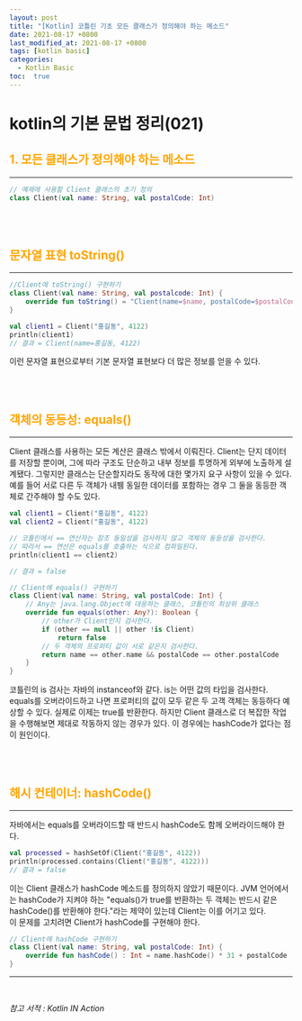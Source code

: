 ```yaml
---
layout: post
title: "[Kotlin] 코틀린 기초 모든 클래스가 정의해야 하는 메소드"
date: 2021-08-17 +0800
last_modified_at: 2021-08-17 +0800
tags: [kotlin basic]
categories:
  - Kotlin Basic
toc:  true
---
```


# kotlin의 기본 문법 정리(021) 

## <span style="color:orange">1. 모든 클래스가 정의해야 하는 메소드</span>  
---  

```kotlin
// 예제에 사용할 Client 클래스의 초기 정의
class Client(val name: String, val postalCode: Int)
```

<br><br>

## <span style="color:orange">문자열 표현 toString()</span>
---  

```kotlin
//Client에 toString() 구현하기
class Client(val name: String, val postalcode: Int) {
    override fun toString() = "Client(name=$name, postalCode=$postalCode)"
}

val client1 = Client("홍길동", 4122)
println(client1)
// 결과 = Client(name=홍길동, 4122)
```

이런 문자열 표현으로부터 기본 문자열 표현보다 더 많은 정보를 얻을 수 있다.

<br><br>

## <span style="color:orange">객체의 동등성: equals()</span>
---  

Client 클래스를 사용하는 모든 계산은 클래스 밖에서 이뤄진다. Client는 단지 데이터를 저장할 뿐이며, 그에 따라 구조도 단순하고 내부 정보를 투명하게 외부에 노출하게 설계됐다. 그렇지만 클래스는 단순할지라도 동작에 대한 몇가지 요구 사항이 있을 수 있다. 예를 들어 서로 다른 두 객체가 내뷍 동일한 데이터를 포함하는 경우 그 둘을 동등한 객체로 간주해야 할 수도 있다.

```kotlin
val client1 = Client("홍길동", 4122)
val client2 = Client("홍길동", 4122)

// 코틀린에서 == 연산자는 참조 동일성을 검사하지 않고 객체의 동등성을 검사한다.
// 따라서 == 연산은 equals를 호출하는 식으로 컴파일된다.
println(client1 == client2)

// 결과 = false
```

```kotlin
// Client에 equals() 구현하기
class Client(val name: String, val postalCode: Int) {
    // Any는 java.lang.Object에 대응하는 클래스, 코틀린의 최상위 클래스
    override fun equals(other: Any?): Boolean {
        // other가 Client인지 검사한다.
        if (other == null || other !is Client)
            return false
        // 두 객체의 프로퍼티 값이 서로 같은지 검사한다.
        return name == other.name && postalCode == other.postalCode
    }
}
```
코틀린의 is 검사는 자바의 instanceof와 같다. is는 어떤 값의 타입을 검사한다.  
equals를 오버라이드하고 나면 프로퍼티의 값이 모두 같은 두 고객 객체는 동등하다 예상할 수 있다. 실제로 이제는 true를 반환한다. 하지만 Client 클래스로 더 복잡한 작업을 수행해보면 제대로 작동하지 않는 경우가 있다. 이 경우에는 hashCode가 없다는 점이 원인이다.

<br><br>

## <span style="color:orange">해시 컨테이너: hashCode()</span>
---  

자바에서는 equals를 오버라이드할 때 반드시 hashCode도 함께 오버라이드해야 한다.
```kotlin
val processed = hashSetOf(Client("홍길동", 4122))
println(processed.contains(Client("홍길동", 4122)))
// 결과 = false
```

이는 Client 클래스가 hashCode 메소드를 정의하지 않았기 때문이다. JVM 언어에서는 hashCode가 지켜야 하는 "equals()가 true를 반환하는 두 객체는 반드시 같은 hashCode()를 반환해야 한다."라는 제약이 있는데 Client는 이를 어기고 있다.  
이 문제를 고치려면 Client가 hashCode를 구현해야 한다.

```kotlin
// Client에 hashCode 구현하기
class Client(val name: String, val postalCode: Int) {
    override fun hashCode() : Int = name.hashCode() * 31 + postalCode
}
```

---

<br>

*참고 서적 : Kotlin IN Action*